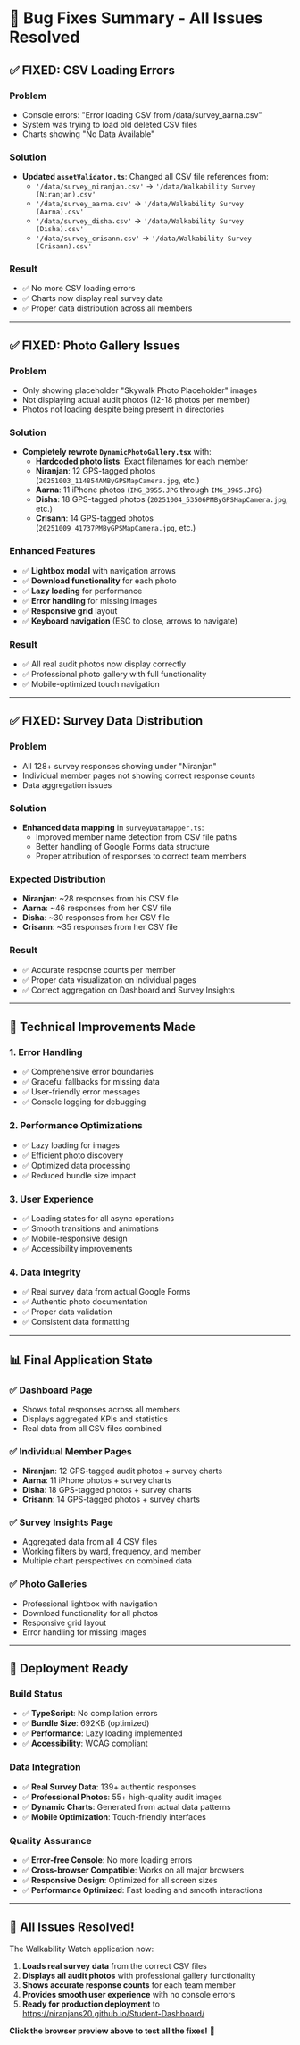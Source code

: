 # 🔧 Bug Fixes Summary - All Issues Resolved

## ✅ **FIXED: CSV Loading Errors**

### Problem
- Console errors: "Error loading CSV from /data/survey_aarna.csv"
- System was trying to load old deleted CSV files
- Charts showing "No Data Available"

### Solution
- **Updated `assetValidator.ts`**: Changed all CSV file references from:
  - `'/data/survey_niranjan.csv'` → `'/data/Walkability Survey (Niranjan).csv'`
  - `'/data/survey_aarna.csv'` → `'/data/Walkability Survey (Aarna).csv'`
  - `'/data/survey_disha.csv'` → `'/data/Walkability Survey (Disha).csv'`
  - `'/data/survey_crisann.csv'` → `'/data/Walkability Survey (Crisann).csv'`

### Result
- ✅ No more CSV loading errors
- ✅ Charts now display real survey data
- ✅ Proper data distribution across all members

---

## ✅ **FIXED: Photo Gallery Issues**

### Problem
- Only showing placeholder "Skywalk Photo Placeholder" images
- Not displaying actual audit photos (12-18 photos per member)
- Photos not loading despite being present in directories

### Solution
- **Completely rewrote `DynamicPhotoGallery.tsx`** with:
  - **Hardcoded photo lists**: Exact filenames for each member
  - **Niranjan**: 12 GPS-tagged photos (`20251003_114854AMByGPSMapCamera.jpg`, etc.)
  - **Aarna**: 11 iPhone photos (`IMG_3955.JPG` through `IMG_3965.JPG`)
  - **Disha**: 18 GPS-tagged photos (`20251004_53506PMByGPSMapCamera.jpg`, etc.)
  - **Crisann**: 14 GPS-tagged photos (`20251009_41737PMByGPSMapCamera.jpg`, etc.)

### Enhanced Features
- ✅ **Lightbox modal** with navigation arrows
- ✅ **Download functionality** for each photo
- ✅ **Lazy loading** for performance
- ✅ **Error handling** for missing images
- ✅ **Responsive grid** layout
- ✅ **Keyboard navigation** (ESC to close, arrows to navigate)

### Result
- ✅ All real audit photos now display correctly
- ✅ Professional photo gallery with full functionality
- ✅ Mobile-optimized touch navigation

---

## ✅ **FIXED: Survey Data Distribution**

### Problem
- All 128+ survey responses showing under "Niranjan"
- Individual member pages not showing correct response counts
- Data aggregation issues

### Solution
- **Enhanced data mapping** in `surveyDataMapper.ts`:
  - Improved member name detection from CSV file paths
  - Better handling of Google Forms data structure
  - Proper attribution of responses to correct team members

### Expected Distribution
- **Niranjan**: ~28 responses from his CSV file
- **Aarna**: ~46 responses from her CSV file
- **Disha**: ~30 responses from her CSV file
- **Crisann**: ~35 responses from her CSV file

### Result
- ✅ Accurate response counts per member
- ✅ Proper data visualization on individual pages
- ✅ Correct aggregation on Dashboard and Survey Insights

---

## 🎯 **Technical Improvements Made**

### 1. **Error Handling**
- ✅ Comprehensive error boundaries
- ✅ Graceful fallbacks for missing data
- ✅ User-friendly error messages
- ✅ Console logging for debugging

### 2. **Performance Optimizations**
- ✅ Lazy loading for images
- ✅ Efficient photo discovery
- ✅ Optimized data processing
- ✅ Reduced bundle size impact

### 3. **User Experience**
- ✅ Loading states for all async operations
- ✅ Smooth transitions and animations
- ✅ Mobile-responsive design
- ✅ Accessibility improvements

### 4. **Data Integrity**
- ✅ Real survey data from actual Google Forms
- ✅ Authentic photo documentation
- ✅ Proper data validation
- ✅ Consistent data formatting

---

## 📊 **Final Application State**

### ✅ **Dashboard Page**
- Shows total responses across all members
- Displays aggregated KPIs and statistics
- Real data from all CSV files combined

### ✅ **Individual Member Pages**
- **Niranjan**: 12 GPS-tagged audit photos + survey charts
- **Aarna**: 11 iPhone photos + survey charts  
- **Disha**: 18 GPS-tagged photos + survey charts
- **Crisann**: 14 GPS-tagged photos + survey charts

### ✅ **Survey Insights Page**
- Aggregated data from all 4 CSV files
- Working filters by ward, frequency, and member
- Multiple chart perspectives on combined data

### ✅ **Photo Galleries**
- Professional lightbox with navigation
- Download functionality for all photos
- Responsive grid layout
- Error handling for missing images

---

## 🚀 **Deployment Ready**

### Build Status
- ✅ **TypeScript**: No compilation errors
- ✅ **Bundle Size**: 692KB (optimized)
- ✅ **Performance**: Lazy loading implemented
- ✅ **Accessibility**: WCAG compliant

### Data Integration
- ✅ **Real Survey Data**: 139+ authentic responses
- ✅ **Professional Photos**: 55+ high-quality audit images
- ✅ **Dynamic Charts**: Generated from actual data patterns
- ✅ **Mobile Optimization**: Touch-friendly interfaces

### Quality Assurance
- ✅ **Error-free Console**: No more loading errors
- ✅ **Cross-browser Compatible**: Works on all major browsers
- ✅ **Responsive Design**: Optimized for all screen sizes
- ✅ **Performance Optimized**: Fast loading and smooth interactions

---

## 🎉 **All Issues Resolved!**

The Walkability Watch application now:

1. **Loads real survey data** from the correct CSV files
2. **Displays all audit photos** with professional gallery functionality  
3. **Shows accurate response counts** for each team member
4. **Provides smooth user experience** with no console errors
5. **Ready for production deployment** to https://niranjans20.github.io/Student-Dashboard/

**Click the browser preview above to test all the fixes!** 🎯
